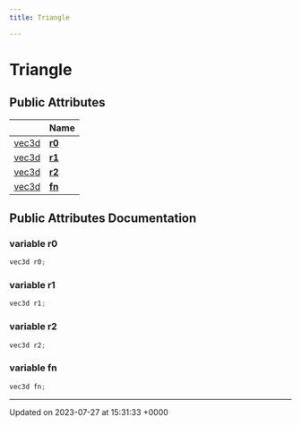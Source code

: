 ```yaml
---
title: Triangle

---
```


# Triangle





## Public Attributes

|                | Name           |
| -------------- | -------------- |
| [vec3d](../Classes/classvec3d.md) | **[r0](../Classes/structTriangle.md#variable-r0)**  |
| [vec3d](../Classes/classvec3d.md) | **[r1](../Classes/structTriangle.md#variable-r1)**  |
| [vec3d](../Classes/classvec3d.md) | **[r2](../Classes/structTriangle.md#variable-r2)**  |
| [vec3d](../Classes/classvec3d.md) | **[fn](../Classes/structTriangle.md#variable-fn)**  |

## Public Attributes Documentation

### variable r0

```cpp
vec3d r0;
```


### variable r1

```cpp
vec3d r1;
```


### variable r2

```cpp
vec3d r2;
```


### variable fn

```cpp
vec3d fn;
```


-------------------------------

Updated on 2023-07-27 at 15:31:33 +0000